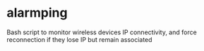 # alarmping
Bash script to monitor wireless devices IP connectivity, and force reconnection if they lose IP but remain associated
